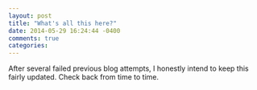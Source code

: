 ```yaml
---
layout: post
title: "What's all this here?"
date: 2014-05-29 16:24:44 -0400
comments: true
categories: 
---
```

After several failed previous blog attempts, I honestly intend to keep this fairly updated.  Check back from time to time.
